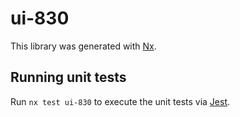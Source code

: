 # ui-830

This library was generated with [Nx](https://nx.dev).

## Running unit tests

Run `nx test ui-830` to execute the unit tests via [Jest](https://jestjs.io).

